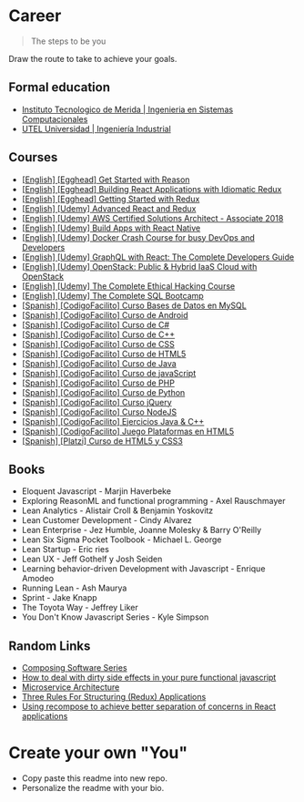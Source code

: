 # Career

> The steps to be you

Draw the route to take to achieve your goals.

## Formal education
  - [Instituto Tecnologico de Merida | Ingenieria en Sistemas Computacionales](http://www.itmerida.mx/carreras/sistemas/)
  - [UTEL Universidad | Ingeniería
Industrial](https://www.utel.edu.mx/oferta-educativa/licenciaturas-en-linea/ingenieria-industrial)

## Courses
  - [[English] [Egghead] Get Started with Reason](https://egghead.io/courses/get-started-with-reason)
  - [[English] [Egghead] Building React Applications with Idiomatic Redux](https://egghead.io/courses/building-react-applications-with-idiomatic-redux)
  - [[English] [Egghead] Getting Started with Redux](https://egghead.io/courses/getting-started-with-redux)
  - [[English] [Udemy] Advanced React and Redux](https://www.udemy.com/react-redux-tutorial)
  - [[English] [Udemy] AWS Certified Solutions Architect - Associate 2018](https://www.udemy.com/aws-certified-solutions-architect-associate)
  - [[English] [Udemy] Build Apps with React Native](https://www.udemy.com/reactnative)
  - [[English] [Udemy] Docker Crash Course for busy DevOps and Developers](https://www.udemy.com/docker-tutorial-for-devops-run-docker-containers)
  - [[English] [Udemy] GraphQL with React: The Complete Developers Guide](https://www.udemy.com/graphql-with-react-course)
  - [[English] [Udemy] OpenStack: Public & Hybrid IaaS Cloud with OpenStack](https://www.udemy.com/openstack-iaas-cloud-with-open-stack)
  - [[English] [Udemy] The Complete Ethical Hacking Course](https://www.udemy.com/penetration-testing)
  - [[English] [Udemy] The Complete SQL Bootcamp](https://www.udemy.com/the-complete-sql-bootcamp)
  - [[Spanish] [CodigoFacilito] Curso Bases de Datos en MySQL](https://www.youtube.com/watch?v=PrS4RYiYVi4&list=PLpOqH6AE0tNix8HFnJOBQ8c_5PyPsdZ50)
  - [[Spanish] [CodigoFacilito] Curso de Android](https://www.youtube.com/watch?v=pO7STLF82Ro&list=PLpOqH6AE0tNh5rvbCb03w8ORR8bOoftZ6)
  - [[Spanish] [CodigoFacilito] Curso de C#](https://www.youtube.com/watch?v=pQ6Ezq72J5A&list=PLpOqH6AE0tNhmU9OUbm5FIJtnHAbJ4dKd)
  - [[Spanish] [CodigoFacilito] Curso de C++](https://www.youtube.com/watch?v=7x9369_-cWc&list=PL4A486BBFC5AD733B)
  - [[Spanish] [CodigoFacilito] Curso de CSS](https://www.youtube.com/watch?v=5YiU9dgB6ZQ&list=PL238466B2A9FE0BAD)
  - [[Spanish] [CodigoFacilito] Curso de HTML5](https://www.youtube.com/watch?v=_93kDSPlKIM&list=PL652DDE687FC4453C)
  - [[Spanish] [CodigoFacilito] Curso de Java](https://www.youtube.com/watch?v=Z0F7sJaOQtw&list=PL602060AB32FC864B)
  - [[Spanish] [CodigoFacilito] Curso de javaScript](https://www.youtube.com/watch?v=H5NdtjnO2Fk&list=PLpOqH6AE0tNhQ3KW1DPc18xZfLfjX5Xuz)
  - [[Spanish] [CodigoFacilito] Curso de PHP](https://www.youtube.com/watch?v=sEfcmo-THjM&list=PLF02659CF8418C229)
  - [[Spanish] [CodigoFacilito] Curso de Python](https://www.youtube.com/watch?v=CjmzDHMHxwU&list=PLE549A038CF82905F)
  - [[Spanish] [CodigoFacilito] Curso jQuery](https://www.youtube.com/watch?v=jKbjblt4NXA&list=PLpOqH6AE0tNi47LF-_6gddgq10lp_TLDB)
  - [[Spanish] [CodigoFacilito] Curso NodeJS](https://www.youtube.com/watch?v=fLZ3L9MIXAQ&list=PLpOqH6AE0tNjx0SzNvlsP9-JGJ0zmuFnS)
  - [[Spanish] [CodigoFacilito] Ejercicios Java & C++](https://www.youtube.com/watch?v=YzI9VVeBgLg&list=PLpOqH6AE0tNjGxfleqAfyvJjIGIsHc7Iq)
  - [[Spanish] [CodigoFacilito] Juego Plataformas en HTML5](https://www.youtube.com/watch?v=utFSb-7YwZA&list=PLpOqH6AE0tNj62JJREZq6g6BWpfmVhUMf)
  - [[Spanish] [Platzi] Curso de HTML5 y CSS3](https://platzi.com/)

## Books
  - Eloquent Javascript - Marjin Haverbeke
  - Exploring ReasonML and functional programming - Axel Rauschmayer
  - Lean Analytics - Alistair Croll & Benjamin Yoskovitz
  - Lean Customer Development - Cindy Alvarez
  - Lean Enterprise - Jez Humble, Joanne Molesky & Barry O'Reilly
  - Lean Six Sigma Pocket Toolbook - Michael L. George
  - Lean Startup - Eric ries
  - Lean UX - Jeff Gothelf y Josh Seiden
  - Learning behavior-driven Development with Javascript - Enrique Amodeo
  - Running Lean - Ash Maurya
  - Sprint - Jake Knapp
  - The Toyota Way - Jeffrey Liker
  - You Don't Know Javascript Series - Kyle Simpson

## Random Links
  - [Composing Software Series](https://medium.com/javascript-scene/composing-software-an-introduction-27b72500d6ea)
  - [How to deal with dirty side effects in your pure functional javascript](https://jrsinclair.com/articles/2018/how-to-deal-with-dirty-side-effects-in-your-pure-functional-javascript/)
  - [Microservice Architecture](https://microservices.io/index.html)
  - [Three Rules For Structuring (Redux) Applications](https://jaysoo.ca/2016/02/28/organizing-redux-application/)
  - [Using recompose to achieve better separation of concerns in React applications](https://medium.com/@cdelaorden/using-recompose-to-achieve-better-separation-of-concerns-in-react-applications-cf7d30721f59)

# Create your own "You"
- Copy paste this readme into new repo.
- Personalize the readme with your bio.